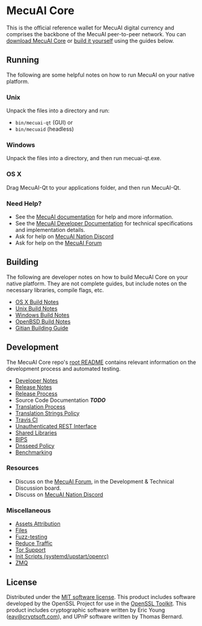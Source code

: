 MecuAI Core
==========

This is the official reference wallet for MecuAI digital currency and comprises the backbone of the MecuAI peer-to-peer network. You can [download MecuAI Core](https://www.mecuai.org/downloads/) or [build it yourself](#building) using the guides below.

Running
---------------------
The following are some helpful notes on how to run MecuAI on your native platform.

### Unix

Unpack the files into a directory and run:

- `bin/mecuai-qt` (GUI) or
- `bin/mecuaid` (headless)

### Windows

Unpack the files into a directory, and then run mecuai-qt.exe.

### OS X

Drag MecuAI-Qt to your applications folder, and then run MecuAI-Qt.

### Need Help?

* See the [MecuAI documentation](https://docs.mecuai.org)
for help and more information.
* See the [MecuAI Developer Documentation](https://mecuai-docs.github.io/) 
for technical specifications and implementation details.
* Ask for help on [MecuAI Nation Discord](http://mecuaichat.org)
* Ask for help on the [MecuAI Forum](https://mecuai.org/forum)

Building
---------------------
The following are developer notes on how to build MecuAI Core on your native platform. They are not complete guides, but include notes on the necessary libraries, compile flags, etc.

- [OS X Build Notes](build-osx.md)
- [Unix Build Notes](build-unix.md)
- [Windows Build Notes](build-windows.md)
- [OpenBSD Build Notes](build-openbsd.md)
- [Gitian Building Guide](gitian-building.md)

Development
---------------------
The MecuAI Core repo's [root README](/README.md) contains relevant information on the development process and automated testing.

- [Developer Notes](developer-notes.md)
- [Release Notes](release-notes.md)
- [Release Process](release-process.md)
- Source Code Documentation ***TODO***
- [Translation Process](translation_process.md)
- [Translation Strings Policy](translation_strings_policy.md)
- [Travis CI](travis-ci.md)
- [Unauthenticated REST Interface](REST-interface.md)
- [Shared Libraries](shared-libraries.md)
- [BIPS](bips.md)
- [Dnsseed Policy](dnsseed-policy.md)
- [Benchmarking](benchmarking.md)

### Resources
* Discuss on the [MecuAI Forum](https://mecuai.org/forum), in the Development & Technical Discussion board.
* Discuss on [MecuAI Nation Discord](http://mecuaichat.org)

### Miscellaneous
- [Assets Attribution](assets-attribution.md)
- [Files](files.md)
- [Fuzz-testing](fuzzing.md)
- [Reduce Traffic](reduce-traffic.md)
- [Tor Support](tor.md)
- [Init Scripts (systemd/upstart/openrc)](init.md)
- [ZMQ](zmq.md)

License
---------------------
Distributed under the [MIT software license](/COPYING).
This product includes software developed by the OpenSSL Project for use in the [OpenSSL Toolkit](https://www.openssl.org/). This product includes
cryptographic software written by Eric Young ([eay@cryptsoft.com](mailto:eay@cryptsoft.com)), and UPnP software written by Thomas Bernard.
